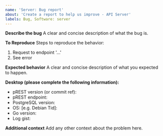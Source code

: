 ```yaml
---
name: 'Server: Bug report'
about: 'Create a report to help us improve - API Server'
labels: Bug, Software: server
---
```


<!--
## before reporting certifies
1. Please speak English, this is the language everybody of us can speak and write
2. Please take a moment to search that an issue doesn't already exist here https://github.com/prest/prest/issues
3. Please give all relevant information below for bug reports, incomplete details will be handled as an invalid report

## Create specific issue
Server - Bug Report: https://github.com/prest/prest/issues/new?template=server_bug_report.md
Server - Feature Request: https://github.com/prest/prest/issues/new?template=server_feature_request.md
Server - Custom: https://github.com/prest/prest/issues/new?template=server_custom.md
-->

**Describe the bug**
A clear and concise description of what the bug is.

**To Reproduce**
Steps to reproduce the behavior:
1. Request to endpoint '...'
2. See error

**Expected behavior**
A clear and concise description of what you expected to happen.

**Desktop (please complete the following information):**
 - pREST version (or commit ref):
 - pREST endpoint:
 - PostgreSQL version:
 - OS: [e.g. Debian Tid]:
 - Go version:
 - Log gist:

**Additional context**
Add any other context about the problem here.
